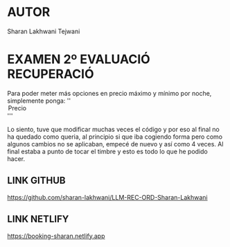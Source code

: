 # AUTOR
Sharan Lakhwani Tejwani

# EXAMEN 2º EVALUACIÓ RECUPERACIÓ
Para poder meter más opciones en precio máximo y mínimo por noche, simplemente ponga: ''<option>Precio</option>'''

Lo siento, tuve que modificar muchas veces el código y por eso al final no ha quedado como queria, al principio si que iba cogiendo forma pero como algunos cambios no se aplicaban, empecé de nuevo y así como 4 veces. Al final estaba a punto de tocar el timbre y esto es todo lo que he podido hacer.

## LINK GITHUB
https://github.com/sharan-lakhwani/LLM-REC-ORD-Sharan-Lakhwani
## LINK NETLIFY
https://booking-sharan.netlify.app
